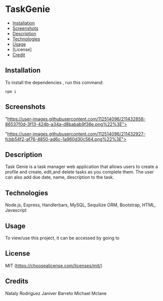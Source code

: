 # TaskGenie

* [Installation](#installation)
* [Screenshots](#screenshots)
* [Description](#description)
* [Technologies](#technologies)
* [Usage](#usage)
* [License]
* [Credit](#credits)
## Installation
To install the dependencies , run this command:
```
npm i
```
## Screenshots
"https://user-images.githubusercontent.com/112514096/211432858-86537f0d-3f13-424b-a34a-d8babab9f36e.png%22%3E">

"https://user-images.githubusercontent.com/112514096/211432927-fcbb54f2-af76-4850-ad6c-1a960d30c564.png%22%3E">

 
## Description
Task Genie is a task manager web application that allows users to create a profile and create, edit,and delete tasks as you complete them. The user can also add due date, name, description to the task.

## Technologies
Node.js, Express, Handlerbars, MySQL, Sequilize ORM, Bootstrap, HTML, Javascript

## Usage
To view/use this project, it can be accessed by going to

## License
MIT (https://choosealicense.com/licenses/mit/)

## Credits
Nataly Rodriguez
Janiver Barreto
Michael Mclane
